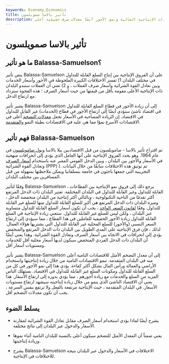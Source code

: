 ```yaml
---
keywords: Economy,Economics
title: تأثير بالاسا صمويلسون
description: إن تأثير بالاسا - صامويلسون هو نمط تشهد فيه البلدان ذات الإنتاجية العالية ونمو الأجور أيضًا معدلات صرف حقيقية أعلى.
---
```


# تأثير بالاسا صمويلسون
## ما هو تأثير Balassa-Samuelson؟

ينص تأثير Balassa-Samuelson على أن الفروق الإنتاجية بين إنتاج السلع القابلة للتداول في مختلف البلدان 1) تفسر الاختلافات الكبيرة الملحوظة في الأجور وأسعار الخدمات وبين تعادل القوة الشرائية وأسعار صرف العملات ، و 2) تعني أن العملات ستبدو البلدان ذات الإنتاجية الأعلى مقومة بأقل من قيمتها من حيث أسعار الصرف ؛ هذه الفجوة ستزداد مع ارتفاع الدخل.

يشير تأثير Balassa-Samuelson إلى أن زيادة الأجور في قطاع السلع القابلة للتداول في اقتصاد ناشئ ستؤدي أيضًا إلى ارتفاع الأجور في قطاع (الخدمات) غير القابل للتداول في الاقتصاد. إن الزيادة المصاحبة في الأسعار تجعل [معدلات التضخم](/inflation) أعلى في الاقتصادات الأسرع نموًا مما هي عليه في الاقتصادات بطيئة النمو [والمتقدمة](/developed-economy).

## فهم تأثير Balassa-Samuelson

تم اقتراح تأثير بالاسا - صامويلسون من قبل الاقتصاديين بيلا بالاسا [وبول صامويلسون](/paul-samuelson) في عام 1964. وهو يحدد الفروق الإنتاجية على أنها العامل الذي يؤدي إلى انحرافات منهجية في الأسعار والأجور بين البلدان ، وبين الدخل القومي المعبر عنه باستخدام [أسعار الصرف](/exchangerate) وتعادل القوة الشرائية (PPP) ). تم توثيق هذه الاختلافات سابقًا من خلال البيانات التجريبية التي جمعها باحثون في جامعة بنسلفانيا ويمكن ملاحظتها بسهولة من قبل المسافرين بين مختلف البلدان.

وفقًا لتأثير Balassa-Samuelson ، يرجع ذلك إلى فروق نمو الإنتاجية بين القطاعات القابلة للتداول وغير القابلة للتداول في البلدان المختلفة. تعتبر البلدان ذات الدخل المرتفع أكثر تقدمًا من الناحية التكنولوجية ، وبالتالي أكثر إنتاجية من البلدان منخفضة الدخل ، وميزة البلدان ذات الدخل المرتفع هي أكبر للسلع القابلة للتداول منها للسلع غير القابلة للتداول. وفقًا [لقانون السعر الواحد](/law-one-price) ، يجب أن تكون أسعار السلع القابلة للتداول متساوية عبر البلدان ، ولكن ليس للسلع غير القابلة للتداول. ستعني زيادة الإنتاجية في السلع القابلة للتداول زيادة الأجور الحقيقية للعاملين في هذا القطاع ، مما سيؤدي إلى ارتفاع السعر النسبي (والأجور) للسلع المحلية غير القابلة للتداول التي يشتريها هؤلاء العمال. لذلك ، فإن فرق الإنتاجية على المدى الطويل بين البلدان ذات الدخل المرتفع والمنخفض يؤدي إلى انحرافات في الاتجاه بين أسعار الصرف وتعادل القوة الشرائية. وهذا يعني أيضًا أن البلدان ذات الدخل الفردي المنخفض سيكون لديها أسعار محلية أقل للخدمات ومستويات أسعار أقل.

يشير تأثير Balassa-Samuelson إلى أن معدل التضخم الأمثل للاقتصادات النامية أعلى منه في البلدان المتقدمة. تنمو الاقتصادات النامية من خلال زيادة إنتاجيتها واستخدام الأراضي والعمالة ورأس المال بشكل أكثر كفاءة. يؤدي هذا إلى نمو الأجور في كل من السلع القابلة للتداول ومكونات السلع غير القابلة للتداول في الاقتصاد. يستهلك الناس المزيد من السلع والخدمات مع زيادة أجورهم ، مما يؤدي بدوره إلى ارتفاع الأسعار. هذا يعني أن الاقتصاد الناشئ الذي ينمو من خلال زيادة إنتاجيته سيشهد ارتفاع مستويات الأسعار. في البلدان المتقدمة ، حيث الإنتاجية مرتفعة بالفعل ولا ترتفع بنفس السرعة ، يجب أن تكون معدلات التضخم أقل.

## يسلط الضوء

- يشرح أيضًا لماذا يؤدي استخدام أسعار الصرف مقابل تعادل القوة الشرائية لمقارنة الأسعار والدخول عبر البلدان إلى نتائج مختلفة.

- يعني ضمناً أن المعدل الأمثل للتضخم سيكون أعلى بالنسبة للبلدان النامية أثناء نموها وزيادة إنتاجيتها.

- يشرح Balassa-Samuelson الاختلافات في الأسعار والدخول عبر البلدان نتيجة للاختلافات في الإنتاجية.

